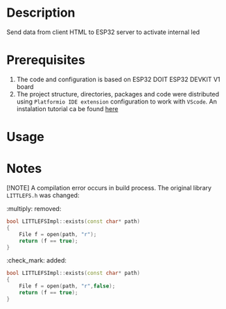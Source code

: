 # Description
Send data from client HTML to ESP32 server to activate internal led
# Prerequisites
1. The code and configuration is based on ESP32 DOIT ESP32 DEVKIT V1 board
2. The project structure, directories, packages and code were distributed using `Platformio IDE extension` configuration to work with `VScode`. An instalation tutorial ca be found [here](https://randomnerdtutorials.com/vs-code-platformio-ide-esp32-esp8266-arduino/)

# Usage

# Notes
[!NOTE]
A compilation error occurs in build process. The original library `LITTLEFS.h` was changed:

:multiply: removed:
```cpp
bool LITTLEFSImpl::exists(const char* path)
{
    File f = open(path, "r");
    return (f == true);
}
```
:check_mark: added:
```cpp
bool LITTLEFSImpl::exists(const char* path)
{
    File f = open(path, "r",false);
    return (f == true);
}
```
